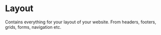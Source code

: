 # Layout

Contains everything for your layout of your website. From headers, footers, grids, forms, navigation etc.